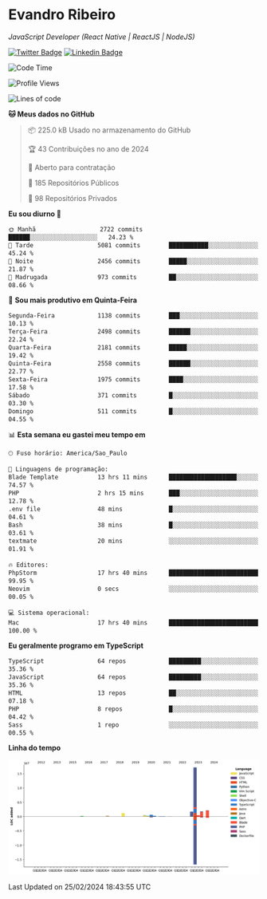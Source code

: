 # Evandro **Ribeiro**

*JavaScript Developer (React Native | ReactJS | NodeJS)*

[![Twitter Badge](https://img.shields.io/badge/-@ribeiroevandro-201B2D?style=flat-square&labelColor=201B2D&logo=twitter&logoColor=white&link=https://twitter.com/ribeiroevandro)](https://twitter.com/ribeiroevandro) 
[![Linkedin Badge](https://img.shields.io/badge/-Evandro%20Ribeiro-201B2D?style=flat-square&logo=Linkedin&logoColor=white&link=https://www.linkedin.com/in/ribeiroevandro)](https://www.linkedin.com/in/ribeiroevandro) 


<!--START_SECTION:waka-->
![Code Time](http://img.shields.io/badge/Code%20Time-3%2C717%20hrs%2054%20mins-blue)

![Profile Views](http://img.shields.io/badge/Visualizac%C3%B5es%20do%20perfil-0-blue)

![Lines of code](https://img.shields.io/badge/Desde%20o%20Hello%20World%20eu%20escrevi-26.5%20million%20linhas%20de%20c%C3%B3digo-blue)

**🐱 Meus dados no GitHub** 

> 📦 225.0 kB Usado no armazenamento do GitHub 
 > 
> 🏆 43 Contribuições no ano de 2024
 > 
> 💼 Aberto para contratação
 > 
> 📜 185 Repositórios Públicos 
 > 
> 🔑 98 Repositórios Privados 
 > 
**Eu sou diurno 🐤** 

```text
🌞 Manhã                  2722 commits        ██████░░░░░░░░░░░░░░░░░░░   24.23 % 
🌆 Tarde                  5081 commits        ███████████░░░░░░░░░░░░░░   45.24 % 
🌃 Noite                  2456 commits        █████░░░░░░░░░░░░░░░░░░░░   21.87 % 
🌙 Madrugada              973 commits         ██░░░░░░░░░░░░░░░░░░░░░░░   08.66 % 
```
📅 **Sou mais produtivo em Quinta-Feira** 

```text
Segunda-Feira            1138 commits        ███░░░░░░░░░░░░░░░░░░░░░░   10.13 % 
Terça-Feira              2498 commits        ██████░░░░░░░░░░░░░░░░░░░   22.24 % 
Quarta-Feira             2181 commits        █████░░░░░░░░░░░░░░░░░░░░   19.42 % 
Quinta-Feira             2558 commits        ██████░░░░░░░░░░░░░░░░░░░   22.77 % 
Sexta-Feira              1975 commits        ████░░░░░░░░░░░░░░░░░░░░░   17.58 % 
Sábado                   371 commits         █░░░░░░░░░░░░░░░░░░░░░░░░   03.30 % 
Domingo                  511 commits         █░░░░░░░░░░░░░░░░░░░░░░░░   04.55 % 
```


📊 **Esta semana eu gastei meu tempo em** 

```text
🕑︎ Fuso horário: America/Sao_Paulo

💬 Linguagens de programação: 
Blade Template           13 hrs 11 mins      ███████████████████░░░░░░   74.57 % 
PHP                      2 hrs 15 mins       ███░░░░░░░░░░░░░░░░░░░░░░   12.78 % 
.env file                48 mins             █░░░░░░░░░░░░░░░░░░░░░░░░   04.61 % 
Bash                     38 mins             █░░░░░░░░░░░░░░░░░░░░░░░░   03.61 % 
textmate                 20 mins             ░░░░░░░░░░░░░░░░░░░░░░░░░   01.91 % 

🔥 Editores: 
PhpStorm                 17 hrs 40 mins      █████████████████████████   99.95 % 
Neovim                   0 secs              ░░░░░░░░░░░░░░░░░░░░░░░░░   00.05 % 

💻 Sistema operacional: 
Mac                      17 hrs 40 mins      █████████████████████████   100.00 % 
```

**Eu geralmente programo em TypeScript** 

```text
TypeScript               64 repos            █████████░░░░░░░░░░░░░░░░   35.36 % 
JavaScript               64 repos            █████████░░░░░░░░░░░░░░░░   35.36 % 
HTML                     13 repos            ██░░░░░░░░░░░░░░░░░░░░░░░   07.18 % 
PHP                      8 repos             █░░░░░░░░░░░░░░░░░░░░░░░░   04.42 % 
Sass                     1 repo              ░░░░░░░░░░░░░░░░░░░░░░░░░   00.55 % 
```



**Linha do tempo**

![Lines of Code chart](https://raw.githubusercontent.com/ribeiroevandro/ribeiroevandro/main/assets/bar_graph.png)


 Last Updated on 25/02/2024 18:43:55 UTC
<!--END_SECTION:waka-->
